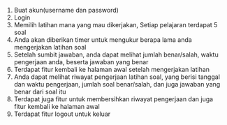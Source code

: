 1. Buat akun(username dan password)
2. Login
3. Memilih latihan mana yang mau dikerjakan, Setiap pelajaran terdapat 5 soal
4. Anda akan diberikan timer untuk mengukur berapa lama anda mengerjakan latihan soal
5. Setelah sumbit jawaban, anda dapat melihat jumlah benar/salah, waktu pengerjaan anda, beserta jawaban yang benar
6. Terdapat fitur kembali ke halaman awal setelah mengerjakan latihan
7. Anda dapat melihat riwayat pengerjaan latihan soal, yang berisi tanggal dan waktu pengerjaan, jumlah soal benar/salah, dan juga jawaban yang benar dari soal itu
8. Terdapat juga fitur untuk membersihkan riwayat pengerjaan dan juga fitur kembali ke halaman awal
9. Terdapat fitur logout untuk keluar 
